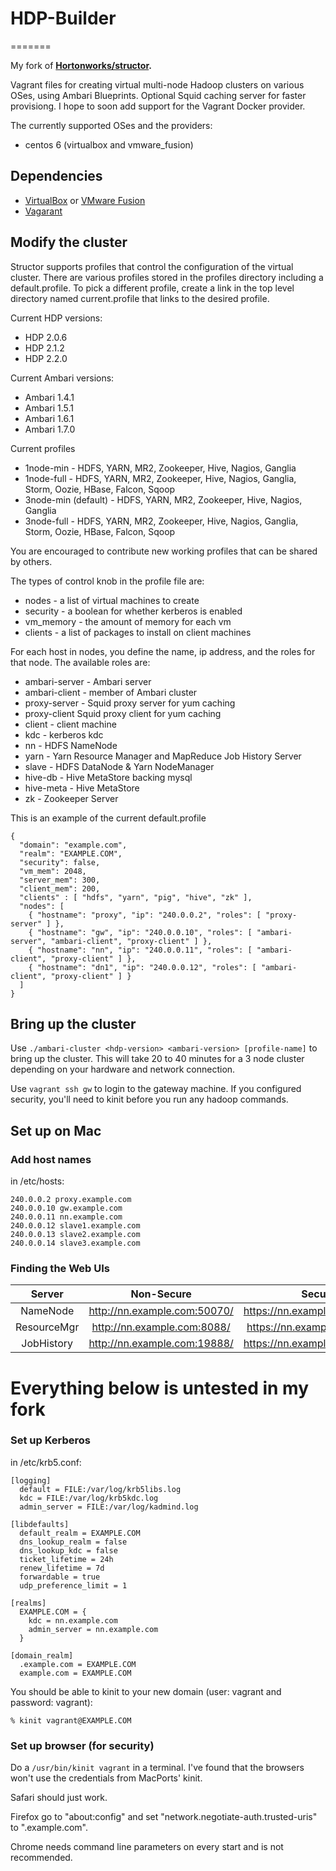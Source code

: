 # HDP-Builder
=======

My fork of **[Hortonworks/structor](https://github.com/hortonworks/structor).**


Vagrant files for creating virtual multi-node Hadoop clusters on various OSes,
using Ambari Blueprints. Optional Squid caching server for faster provisiong. I
hope to soon add support for the Vagrant Docker provider.

The currently supported OSes and the providers:
* centos 6 (virtualbox and vmware_fusion)

## Dependencies
* [VirtualBox](https://www.virtualbox.org/wiki/Downloads) or [VMware Fusion](http://www.vmware.com/products/fusion/)
* [Vagarant](https://docs.vagrantup.com/v2/installation/)

## Modify the cluster

Structor supports profiles that control the configuration of the
virtual cluster.  There are various profiles stored in the profiles
directory including a default.profile. To pick a different profile,
create a link in the top level directory named current.profile that
links to the desired profile.

Current HDP versions:
* HDP 2.0.6
* HDP 2.1.2
* HDP 2.2.0

Current Ambari versions:
* Ambari 1.4.1
* Ambari 1.5.1
* Ambari 1.6.1
* Ambari 1.7.0

Current profiles
* 1node-min - HDFS, YARN, MR2, Zookeeper, Hive, Nagios, Ganglia
* 1node-full - HDFS, YARN, MR2, Zookeeper, Hive, Nagios, Ganglia, Storm, Oozie, HBase, Falcon, Sqoop
* 3node-min (default) - HDFS, YARN, MR2, Zookeeper, Hive, Nagios, Ganglia
* 3node-full - HDFS, YARN, MR2, Zookeeper, Hive, Nagios, Ganglia, Storm, Oozie, HBase, Falcon, Sqoop

You are encouraged to contribute new working profiles that can be
shared by others.

The types of control knob in the profile file are:
* nodes - a list of virtual machines to create
* security - a boolean for whether kerberos is enabled
* vm_memory - the amount of memory for each vm
* clients - a list of packages to install on client machines

For each host in nodes, you define the name, ip address, and the roles for 
that node. The available roles are:

* ambari-server - Ambari server
* ambari-client - member of Ambari cluster
* proxy-server - Squid proxy server for yum caching
* proxy-client Squid proxy client for yum caching
* client - client machine
* kdc - kerberos kdc
* nn - HDFS NameNode
* yarn - Yarn Resource Manager and MapReduce Job History Server
* slave - HDFS DataNode & Yarn NodeManager
* hive-db - Hive MetaStore backing mysql
* hive-meta - Hive MetaStore
* zk - Zookeeper Server

This is an example of the current default.profile
```
{
  "domain": "example.com",
  "realm": "EXAMPLE.COM",
  "security": false,
  "vm_mem": 2048,
  "server_mem": 300,
  "client_mem": 200,
  "clients" : [ "hdfs", "yarn", "pig", "hive", "zk" ],
  "nodes": [
    { "hostname": "proxy", "ip": "240.0.0.2", "roles": [ "proxy-server" ] },
    { "hostname": "gw", "ip": "240.0.0.10", "roles": [ "ambari-server", "ambari-client", "proxy-client" ] },
    { "hostname": "nn", "ip": "240.0.0.11", "roles": [ "ambari-client", "proxy-client" ] },
    { "hostname": "dn1", "ip": "240.0.0.12", "roles": [ "ambari-client", "proxy-client" ] }
  ]
}
```

## Bring up the cluster
 
Use `./ambari-cluster <hdp-version> <ambari-version> [profile-name]` to bring up the cluster. This will take 20 to 40 minutes for 
a 3 node cluster depending on your hardware and network connection.

Use `vagrant ssh gw` to login to the gateway machine. If you configured 
security, you'll need to kinit before you run any hadoop commands.

## Set up on Mac
 
### Add host names

in /etc/hosts:
```
240.0.0.2 proxy.example.com
240.0.0.10 gw.example.com
240.0.0.11 nn.example.com
240.0.0.12 slave1.example.com
240.0.0.13 slave2.example.com
240.0.0.14 slave3.example.com
```

### Finding the Web UIs

| Server      | Non-Secure                   | Secure                        |
|:-----------:|:----------------------------:|:-----------------------------:|
| NameNode    | http://nn.example.com:50070/ | https://nn.example.com:50470/ |
| ResourceMgr | http://nn.example.com:8088/  | https://nn.example.com:8090/  |
| JobHistory  | http://nn.example.com:19888/ | https://nn.example.com:19890/ |

# Everything below is untested in my fork 

### Set up Kerberos 

in /etc/krb5.conf:
```
[logging]
  default = FILE:/var/log/krb5libs.log
  kdc = FILE:/var/log/krb5kdc.log
  admin_server = FILE:/var/log/kadmind.log

[libdefaults]
  default_realm = EXAMPLE.COM
  dns_lookup_realm = false
  dns_lookup_kdc = false
  ticket_lifetime = 24h
  renew_lifetime = 7d
  forwardable = true
  udp_preference_limit = 1

[realms]
  EXAMPLE.COM = {
    kdc = nn.example.com
    admin_server = nn.example.com
  }

[domain_realm]
  .example.com = EXAMPLE.COM
  example.com = EXAMPLE.COM
```

You should be able to kinit to your new domain (user: vagrant and 
password: vagrant):

```
% kinit vagrant@EXAMPLE.COM
```

### Set up browser (for security)

Do a `/usr/bin/kinit vagrant` in a terminal. I've found that the browsers
won't use the credentials from MacPorts' kinit. 

Safari should just work.

Firefox go to "about:config" and set "network.negotiate-auth.trusted-uris" to 
".example.com".

Chrome needs command line parameters on every start and is not recommended.
